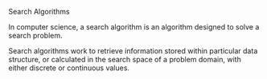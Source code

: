 Search Algorithms


In computer science, a search algorithm is an algorithm designed to solve a search problem. 

Search algorithms work to retrieve information stored within particular data structure, or calculated in the search space of a problem domain, with either discrete or continuous values.
